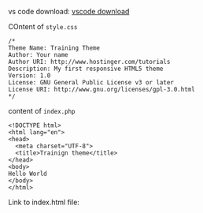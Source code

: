 vs code download: [vscode download](https://code.visualstudio.com/download)

COntent of `style.css`
```
/*
Theme Name: Training Theme
Author: Your name
Author URI: http://www.hostinger.com/tutorials
Description: My first responsive HTML5 theme
Version: 1.0
License: GNU General Public License v3 or later
License URI: http://www.gnu.org/licenses/gpl-3.0.html
*/

```
content of `index.php`
```
<!DOCTYPE html>
<html lang="en">
<head>
  <meta charset="UTF-8">
  <title>Trainign theme</title>
</head>
<body>
Hello World
</body>
</html>
```

Link to index.html file: [](https://github.com/sabhriti-solutions/wb-wordpress-theme/blob/initial/index.html)
